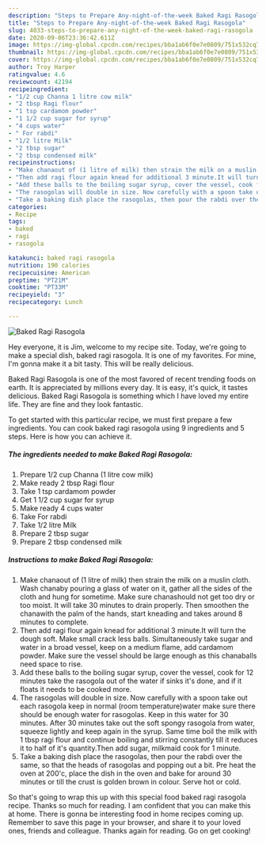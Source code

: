 ```yaml
---
description: "Steps to Prepare Any-night-of-the-week Baked Ragi Rasogola"
title: "Steps to Prepare Any-night-of-the-week Baked Ragi Rasogola"
slug: 4033-steps-to-prepare-any-night-of-the-week-baked-ragi-rasogola
date: 2020-09-06T23:36:42.611Z
image: https://img-global.cpcdn.com/recipes/bba1ab6f0e7e0809/751x532cq70/baked-ragi-rasogola-recipe-main-photo.jpg
thumbnail: https://img-global.cpcdn.com/recipes/bba1ab6f0e7e0809/751x532cq70/baked-ragi-rasogola-recipe-main-photo.jpg
cover: https://img-global.cpcdn.com/recipes/bba1ab6f0e7e0809/751x532cq70/baked-ragi-rasogola-recipe-main-photo.jpg
author: Troy Harper
ratingvalue: 4.6
reviewcount: 42194
recipeingredient:
- "1/2 cup Channa 1 litre cow milk"
- "2 tbsp Ragi flour"
- "1 tsp cardamom powder"
- "1 1/2 cup sugar for syrup"
- "4 cups water"
- " For rabdi"
- "1/2 litre Milk"
- "2 tbsp sugar"
- "2 tbsp condensed milk"
recipeinstructions:
- "Make chanaout of (1 litre of milk) then strain the milk on a muslin cloth. Wash chanaby pouring a glass of water on it, gather all the sides of the cloth and hung for sometime. Make sure chanashould not get too dry or too moist. It will take 30 minutes to drain properly. Then smoothen the chanawith the palm of the hands, start kneading and takes around 8 minutes to complete."
- "Then add ragi flour again knead for additional 3 minute.It will turn the dough soft. Make small crack less balls. Simultaneously take sugar and water in a broad vessel, keep on a medium flame, add cardamom powder. Make sure the vessel should be large enough as this chanaballs need space to rise."
- "Add these balls to the boiling sugar syrup, cover the vessel, cook for 12 minutes take the rasogola out of the water if sinks it&#39;s done, and if it floats it needs to be cooked more."
- "The rasogolas will double in size. Now carefully with a spoon take out each rasogola keep in normal (room temperature)water make sure there should be enough water for rasogolas. Keep in this water for 30 minutes. After 30 minutes take out the soft spongy rasogola from water, squeeze lightly and keep again in the syrup. Same time boil the milk with 1 tbsp ragi flour and continue boiling and stirring constantly till it reduces it to half of it&#39;s quantity.Then add sugar, milkmaid cook for 1 minute."
- "Take a baking dish place the rasogolas, then pour the rabdi over the same, so that the heads of rasogolas and popping out a bit. Pre heat the oven at 200&#39;c, place the dish in the oven and bake for around 30 minutes or till the crust is golden brown in colour. Serve hot or cold."
categories:
- Recipe
tags:
- baked
- ragi
- rasogola

katakunci: baked ragi rasogola 
nutrition: 190 calories
recipecuisine: American
preptime: "PT21M"
cooktime: "PT33M"
recipeyield: "3"
recipecategory: Lunch

---
```



![Baked Ragi Rasogola](https://img-global.cpcdn.com/recipes/bba1ab6f0e7e0809/751x532cq70/baked-ragi-rasogola-recipe-main-photo.jpg)

Hey everyone, it is Jim, welcome to my recipe site. Today, we're going to make a special dish, baked ragi rasogola. It is one of my favorites. For mine, I'm gonna make it a bit tasty. This will be really delicious.

Baked Ragi Rasogola is one of the most favored of recent trending foods on earth. It is appreciated by millions every day. It is easy, it's quick, it tastes delicious. Baked Ragi Rasogola is something which I have loved my entire life. They are fine and they look fantastic.




To get started with this particular recipe, we must first prepare a few ingredients. You can cook baked ragi rasogola using 9 ingredients and 5 steps. Here is how you can achieve it.

<!--inarticleads1-->

##### The ingredients needed to make Baked Ragi Rasogola:

1. Prepare 1/2 cup Channa (1 litre cow milk)
1. Make ready 2 tbsp Ragi flour
1. Take 1 tsp cardamom powder
1. Get 1 1/2 cup sugar for syrup
1. Make ready 4 cups water
1. Take  For rabdi
1. Take 1/2 litre Milk
1. Prepare 2 tbsp sugar
1. Prepare 2 tbsp condensed milk




<!--inarticleads2-->

##### Instructions to make Baked Ragi Rasogola:

1. Make chanaout of (1 litre of milk) then strain the milk on a muslin cloth. Wash chanaby pouring a glass of water on it, gather all the sides of the cloth and hung for sometime. Make sure chanashould not get too dry or too moist. It will take 30 minutes to drain properly. Then smoothen the chanawith the palm of the hands, start kneading and takes around 8 minutes to complete.
1. Then add ragi flour again knead for additional 3 minute.It will turn the dough soft. Make small crack less balls. Simultaneously take sugar and water in a broad vessel, keep on a medium flame, add cardamom powder. Make sure the vessel should be large enough as this chanaballs need space to rise.
1. Add these balls to the boiling sugar syrup, cover the vessel, cook for 12 minutes take the rasogola out of the water if sinks it&#39;s done, and if it floats it needs to be cooked more.
1. The rasogolas will double in size. Now carefully with a spoon take out each rasogola keep in normal (room temperature)water make sure there should be enough water for rasogolas. Keep in this water for 30 minutes. After 30 minutes take out the soft spongy rasogola from water, squeeze lightly and keep again in the syrup. Same time boil the milk with 1 tbsp ragi flour and continue boiling and stirring constantly till it reduces it to half of it&#39;s quantity.Then add sugar, milkmaid cook for 1 minute.
1. Take a baking dish place the rasogolas, then pour the rabdi over the same, so that the heads of rasogolas and popping out a bit. Pre heat the oven at 200&#39;c, place the dish in the oven and bake for around 30 minutes or till the crust is golden brown in colour. Serve hot or cold.




So that's going to wrap this up with this special food baked ragi rasogola recipe. Thanks so much for reading. I am confident that you can make this at home. There is gonna be interesting food in home recipes coming up. Remember to save this page in your browser, and share it to your loved ones, friends and colleague. Thanks again for reading. Go on get cooking!
